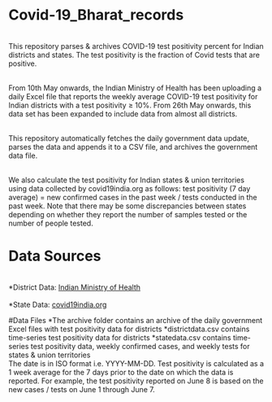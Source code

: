 # Covid-19_Bharat_records

<br>This repository parses & archives COVID-19 test positivity percent for Indian districts and states. The test positivity is the fraction of Covid tests that are positive.</br>

<br>From 10th May onwards, the Indian Ministry of Health has been uploading a daily Excel file that reports the weekly average COVID-19 test positivity for Indian districts with a test positivity ≥ 10%. From 26th May onwards, this data set has been expanded to include data from almost all districts.</br>

<br>This repository automatically fetches the daily government data update, parses the data and appends it to a CSV file, and archives the government data file.</br>

<br>We also calculate the test positivity for Indian states & union territories using data collected by covid19india.org as follows: test positivity (7 day average) = new confirmed cases in the past week / tests conducted in the past week. Note that there may be some discrepancies between states depending on whether they report the number of samples tested or the number of people tested.</br>

# Data Sources
<br>*District Data: [Indian Ministry of Health](https://www.mohfw.gov.in/)</br>
<br>*State Data: [covid19india.org](https://api.covid19india.org/)</br>

#Data Files
*The archive folder contains an archive of the daily government Excel files with test positivity data for districts
*districtdata.csv contains time-series test positivity data for districts
*statedata.csv contains time-series test positivity data, weekly confirmed cases, and weekly tests for states & union territories
<br> The date is in ISO format i.e. YYYY-MM-DD. Test positivity is calculated as a 1 week average for the 7 days prior to the date on which the data is reported. For example, the test positivity reported on June 8 is based on the new cases / tests on June 1 through June 7.</br>

